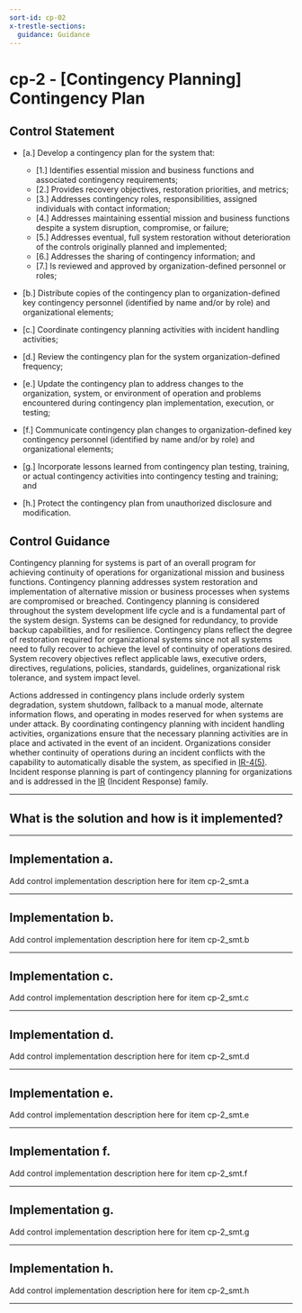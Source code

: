 ```yaml
---
sort-id: cp-02
x-trestle-sections:
  guidance: Guidance
---
```


# cp-2 - \[Contingency Planning\] Contingency Plan

## Control Statement

- \[a.\] Develop a contingency plan for the system that:

  - \[1.\] Identifies essential mission and business functions and associated contingency requirements;
  - \[2.\] Provides recovery objectives, restoration priorities, and metrics;
  - \[3.\] Addresses contingency roles, responsibilities, assigned individuals with contact information;
  - \[4.\] Addresses maintaining essential mission and business functions despite a system disruption, compromise, or failure;
  - \[5.\] Addresses eventual, full system restoration without deterioration of the controls originally planned and implemented;
  - \[6.\] Addresses the sharing of contingency information; and
  - \[7.\] Is reviewed and approved by organization-defined personnel or roles;

- \[b.\] Distribute copies of the contingency plan to organization-defined key contingency personnel (identified by name and/or by role) and organizational elements;

- \[c.\] Coordinate contingency planning activities with incident handling activities;

- \[d.\] Review the contingency plan for the system organization-defined frequency;

- \[e.\] Update the contingency plan to address changes to the organization, system, or environment of operation and problems encountered during contingency plan implementation, execution, or testing;

- \[f.\] Communicate contingency plan changes to organization-defined key contingency personnel (identified by name and/or by role) and organizational elements;

- \[g.\] Incorporate lessons learned from contingency plan testing, training, or actual contingency activities into contingency testing and training; and

- \[h.\] Protect the contingency plan from unauthorized disclosure and modification.

## Control Guidance

Contingency planning for systems is part of an overall program for achieving continuity of operations for organizational mission and business functions. Contingency planning addresses system restoration and implementation of alternative mission or business processes when systems are compromised or breached. Contingency planning is considered throughout the system development life cycle and is a fundamental part of the system design. Systems can be designed for redundancy, to provide backup capabilities, and for resilience. Contingency plans reflect the degree of restoration required for organizational systems since not all systems need to fully recover to achieve the level of continuity of operations desired. System recovery objectives reflect applicable laws, executive orders, directives, regulations, policies, standards, guidelines, organizational risk tolerance, and system impact level.

Actions addressed in contingency plans include orderly system degradation, system shutdown, fallback to a manual mode, alternate information flows, and operating in modes reserved for when systems are under attack. By coordinating contingency planning with incident handling activities, organizations ensure that the necessary planning activities are in place and activated in the event of an incident. Organizations consider whether continuity of operations during an incident conflicts with the capability to automatically disable the system, as specified in [IR-4(5)](#ir-4.5). Incident response planning is part of contingency planning for organizations and is addressed in the [IR](#ir) (Incident Response) family.

______________________________________________________________________

## What is the solution and how is it implemented?

<!-- Please leave this section blank and enter implementation details in the parts below. -->

______________________________________________________________________

## Implementation a.

Add control implementation description here for item cp-2_smt.a

______________________________________________________________________

## Implementation b.

Add control implementation description here for item cp-2_smt.b

______________________________________________________________________

## Implementation c.

Add control implementation description here for item cp-2_smt.c

______________________________________________________________________

## Implementation d.

Add control implementation description here for item cp-2_smt.d

______________________________________________________________________

## Implementation e.

Add control implementation description here for item cp-2_smt.e

______________________________________________________________________

## Implementation f.

Add control implementation description here for item cp-2_smt.f

______________________________________________________________________

## Implementation g.

Add control implementation description here for item cp-2_smt.g

______________________________________________________________________

## Implementation h.

Add control implementation description here for item cp-2_smt.h

______________________________________________________________________
